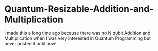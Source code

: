 # Quantum-Resizable-Addition-and-Multiplication
I made this a long time ago because there was no N qubit Addition and Multiplication when I was very interested in Quantum Programming but never posted it until now!
